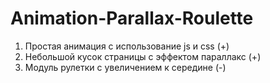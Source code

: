 # Animation-Parallax-Roulette
1) Простая анимация с использование js и css  (+)
2) Небольшой кусок страницы с эффектом параллакс (+)
3) Модуль рулетки с увеличением к середине (-)
